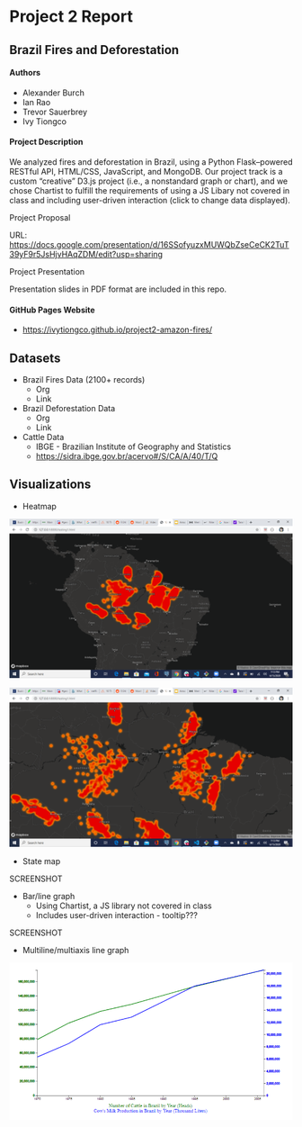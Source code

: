 # Project 2 Report
## Brazil Fires and Deforestation

#### Authors
* Alexander Burch
* Ian Rao
* Trevor Sauerbrey
* Ivy Tiongco

#### Project Description

We analyzed fires and deforestation in Brazil, using a Python Flask–powered RESTful API, HTML/CSS, JavaScript, and MongoDB. Our project track is a custom “creative” D3.js project (i.e., a nonstandard graph or chart), and we chose Chartist to fulfill the requirements of using a JS Libary not covered in class and including user-driven interaction (click to change data displayed).

Project Proposal

URL: https://docs.google.com/presentation/d/16SSofyuzxMUWQbZseCeCK2TuT39yF9r5JsHjvHAqZDM/edit?usp=sharing

Project Presentation

Presentation slides in PDF format are included in this repo.

#### GitHub Pages Website
  * https://ivytiongco.github.io/project2-amazon-fires/

## Datasets
* Brazil Fires Data (2100+ records)
  * Org
  * Link  
* Brazil Deforestation Data
  * Org
  * Link  
* Cattle Data
  * IBGE - Brazilian Institute of Geography and Statistics
  * https://sidra.ibge.gov.br/acervo#/S/CA/A/40/T/Q

## Visualizations
* Heatmap

![](static/images/heatmap_zoomed_out.png)  

![](static/images/heatmap_zoomed_in.png) 

* State map

SCREENSHOT  

* Bar/line graph
  * Using Chartist, a JS library not covered in class
  * Includes user-driven interaction - tooltip???
  
SCREENSHOT  

* Multiline/multiaxis line graph

![](static/images/cattle_graph.png)
